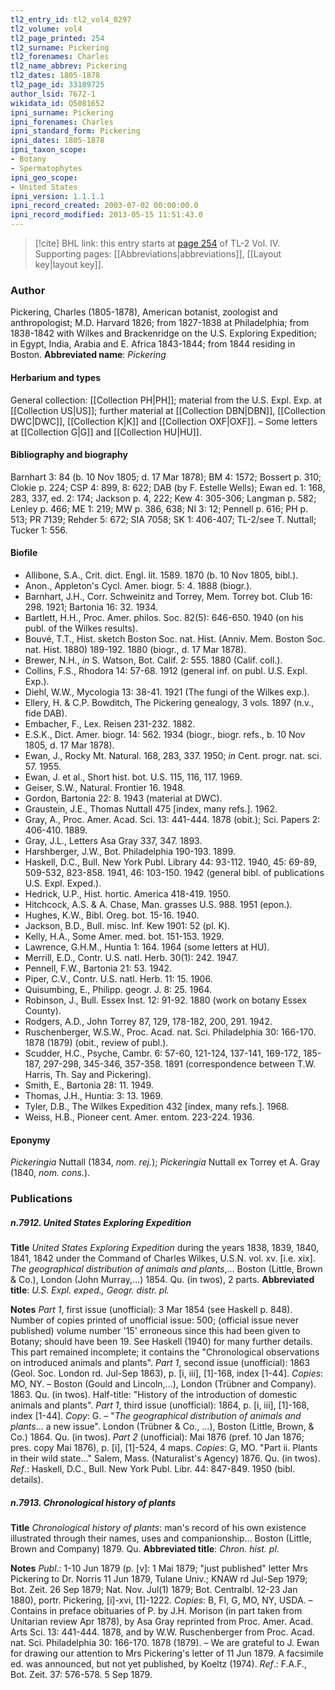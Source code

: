 ```yaml
---
tl2_entry_id: tl2_vol4_0297
tl2_volume: vol4
tl2_page_printed: 254
tl2_surname: Pickering
tl2_forenames: Charles
tl2_name_abbrev: Pickering
tl2_dates: 1805-1878
tl2_page_id: 33189725
author_lsid: 7672-1
wikidata_id: Q5081652
ipni_surname: Pickering
ipni_forenames: Charles
ipni_standard_form: Pickering
ipni_dates: 1805-1878
ipni_taxon_scope: 
- Botany
- Spermatophytes
ipni_geo_scope: 
- United States
ipni_version: 1.1.1.1
ipni_record_created: 2003-07-02 00:00:00.0
ipni_record_modified: 2013-05-15 11:51:43.0
---
```



> [!cite] BHL link: this entry starts at [page 254](https://www.biodiversitylibrary.org/page/33189725) of TL-2 Vol. IV.
> Supporting pages: [[Abbreviations|abbreviations]], [[Layout key|layout key]].

### Author

Pickering, Charles (1805-1878), American botanist, zoologist and anthropologist; M.D. Harvard 1826; from 1827-1838 at Philadelphia; from 1838-1842 with Wilkes and Brackenridge on the U.S. Exploring Expedition; in Egypt, India, Arabia and E. Africa 1843-1844; from 1844 residing in Boston. 
**Abbreviated name**: *Pickering*

#### Herbarium and types

General collection: [[Collection PH|PH]]; material from the U.S. Expl. Exp. at [[Collection US|US]]; further material at [[Collection DBN|DBN]], [[Collection DWC|DWC]], [[Collection K|K]] and [[Collection OXF|OXF]]. – Some letters at [[Collection G|G]] and [[Collection HU|HU]].

#### Bibliography and biography

Barnhart 3: 84 (b. 10 Nov 1805; d. 17 Mar 1878); BM 4: 1572; Bossert p. 310; Clokie p. 224; CSP 4: 899, 8: 622; DAB (by F. Estelle Wells); Ewan ed. 1: 168, 283, 337, ed. 2: 174; Jackson p. 4, 222; Kew 4: 305-306; Langman p. 582; Lenley p. 466; ME 1: 219; MW p. 386, 638; NI 3: 12; Pennell p. 616; PH p. 513; PR 7139; Rehder 5: 672; SIA 7058; SK 1: 406-407; TL-2/see T. Nuttall; Tucker 1: 556.

#### Biofile

- Allibone, S.A., Crit. dict. Engl. lit. 1589. 1870 (b. 10 Nov 1805, bibl.).
- Anon., Appleton's Cycl. Amer. biogr. 5: 4. 1888 (biogr.).
- Barnhart, J.H., Corr. Schweinitz and Torrey, Mem. Torrey bot. Club 16: 298. 1921; Bartonia 16: 32. 1934.
- Bartlett, H.H., Proc. Amer. philos. Soc. 82(5): 646-650. 1940 (on his publ. of the Wilkes results).
- Bouvé, T.T., Hist. sketch Boston Soc. nat. Hist. (Anniv. Mem. Boston Soc. nat. Hist. 1880) 189-192. 1880 (biogr., d. 17 Mar 1878).
- Brewer, N.H., *in* S. Watson, Bot. Calif. 2: 555. 1880 (Calif. coll.).
- Collins, F.S., Rhodora 14: 57-68. 1912 (general inf. on publ. U.S. Expl. Exp.).
- Diehl, W.W., Mycologia 13: 38-41. 1921 (The fungi of the Wilkes exp.).
- Ellery, H. & C.P. Bowditch, The Pickering genealogy, 3 vols. 1897 (n.v., fide DAB).
- Embacher, F., Lex. Reisen 231-232. 1882.
- E.S.K., Dict. Amer. biogr. 14: 562. 1934 (biogr., biogr. refs., b. 10 Nov 1805, d. 17 Mar 1878).
- Ewan, J., Rocky Mt. Natural. 168, 283, 337. 1950; *in* Cent. progr. nat. sci. 57. 1955.
- Ewan, J. et al., Short hist. bot. U.S. 115, 116, 117. 1969.
- Geiser, S.W., Natural. Frontier 16. 1948.
- Gordon, Bartonia 22: 8. 1943 (material at DWC).
- Graustein, J.E., Thomas Nuttall 475 \[index, many refs.\]. 1962.
- Gray, A., Proc. Amer. Acad. Sci. 13: 441-444. 1878 (obit.); Sci. Papers 2: 406-410. 1889.
- Gray, J.L., Letters Asa Gray 337, 347. 1893.
- Harshberger, J.W., Bot. Philadelphia 190-193. 1899.
- Haskell, D.C., Bull. New York Publ. Library 44: 93-112. 1940, 45: 69-89, 509-532, 823-858. 1941, 46: 103-150. 1942 (general bibl. of publications U.S. Expl. Exped.).
- Hedrick, U.P., Hist. hortic. America 418-419. 1950.
- Hitchcock, A.S. & A. Chase, Man. grasses U.S. 988. 1951 (epon.).
- Hughes, K.W., Bibl. Oreg. bot. 15-16. 1940.
- Jackson, B.D., Bull. misc. Inf. Kew 1901: 52 (pl. K).
- Kelly, H.A., Some Amer. med. bot. 151-153. 1929.
- Lawrence, G.H.M., Huntia 1: 164. 1964 (some letters at HU).
- Merrill, E.D., Contr. U.S. natl. Herb. 30(1): 242. 1947.
- Pennell, F.W., Bartonia 21: 53. 1942.
- Piper, C.V., Contr. U.S. natl. Herb. 11: 15. 1906.
- Quisumbing, E., Philipp. geogr. J. 8: 25. 1964.
- Robinson, J., Bull. Essex Inst. 12: 91-92. 1880 (work on botany Essex County).
- Rodgers, A.D., John Torrey 87, 129, 178-182, 200, 291. 1942.
- Ruschenberger, W.S.W., Proc. Acad. nat. Sci. Philadelphia 30: 166-170. 1878 (1879) (obit., review of publ.).
- Scudder, H.C., Psyche, Cambr. 6: 57-60, 121-124, 137-141, 169-172, 185-187, 297-298, 345-346, 357-358. 1891 (correspondence between T.W. Harris, Th. Say and Pickering).
- Smith, E., Bartonia 28: 11. 1949.
- Thomas, J.H., Huntia: 3: 13. 1969.
- Tyler, D.B., The Wilkes Expedition 432 \[index, many refs.\]. 1968.
- Weiss, H.B., Pioneer cent. Amer. entom. 223-224. 1936.

#### Eponymy

*Pickeringia* Nuttall (1834, *nom. rej.*); *Pickeringia* Nuttall ex Torrey et A. Gray (1840, *nom. cons.*).

### Publications

##### n.7912. United States Exploring Expedition

**Title**
*United States Exploring Expedition* during the years 1838, 1839, 1840, 1841, 1842 under the Command of Charles Wilkes, U.S.N. vol. xv. \[i.e. xix\]. *The geographical distribution of animals and plants*,... Boston (Little, Brown & Co.), London (John Murray,...) 1854. Qu. (in twos), 2 parts.
**Abbreviated title**: *U.S. Expl. exped., Geogr. distr. pl.*

**Notes**
*Part 1*, first issue (unofficial): 3 Mar 1854 (see Haskell p. 848). Number of copies printed of unofficial issue: 500; (official issue never published) volume number '15' erroneous since this had been given to Botany; should have been 19. See Haskell (1940) for many further details. This part remained incomplete; it contains the "Chronological observations on introduced animals and plants".
*Part 1*, second issue (unofficial): 1863 (Geol. Soc. London rd. Jul-Sep 1863), p. \[i, iii\], \[1\]-168, index \[1-44\]. *Copies*: MO, NY. – Boston (Gould and Lincoln,...), London (Trübner and Company). 1863. Qu. (in twos). Half-title: "History of the introduction of domestic animals and plants".
*Part 1*, third issue (unofficial): 1864, p. \[i, iii\], \[1\]-168, index \[1-44\]. *Copy*: G. – "*The geographical distribution of animals and plants*... a new issue". London (Trübner & Co., ...), Boston (Little, Brown, & Co.) 1864. Qu. (in twos).
*Part 2* (unofficial): Mai 1876 (pref. 10 Jan 1876; pres. copy Mai 1876), p. \[i\], \[1\]-524, 4 maps. *Copies*: G, MO. "Part ii. Plants in their wild state..." Salem, Mass. (Naturalist's Agency) 1876. Qu. (in twos).
*Ref*.: Haskell, D.C., Bull. New York Publ. Libr. 44: 847-849. 1950 (bibl. details).

##### n.7913. Chronological history of plants

**Title**
*Chronological history of plants*: man's record of his own existence illustrated through their names, uses and companionship... Boston (Little, Brown and Company) 1879. Qu.
**Abbreviated title**: *Chron. hist. pl*.

**Notes**
*Publ*.: 1-10 Jun 1879 (p. \[v\]: 1 Mai 1879; "just published" letter Mrs Pickering to Dr. Norris 11 Jun 1879, Tulane Univ.; KNAW rd Jul-Sep 1979; Bot. Zeit. 26 Sep 1879; Nat. Nov. Jul(1) 1879; Bot. Centralbl. 12-23 Jan 1880), portr. Pickering, \[i\]-xvi, \[1\]-1222. *Copies*: B, FI, G, MO, NY, USDA. – Contains in preface obituaries of P. by J.H. Morison (in part taken from Unitarian review Apr 1878), by Asa Gray reprinted from Proc. Amer. Acad. Arts Sci. 13: 441-444. 1878, and by W.W. Ruschenberger from Proc. Acad. nat. Sci. Philadelphia 30: 166-170. 1878 (1879). – We are grateful to J. Ewan for drawing our attention to Mrs Pickering's letter of 11 Jun 1879. A facsimile ed. was announced, but not yet published, by Koeltz (1974).
*Ref*.: F.A.F., Bot. Zeit. 37: 576-578. 5 Sep 1879.

